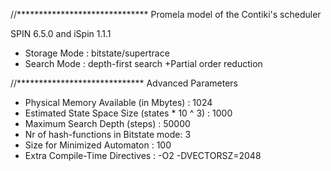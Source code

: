 //****************************** Promela model of the Contiki's scheduler

SPIN 6.5.0  and iSpin 1.1.1

+ Storage Mode : bitstate/supertrace
+ Search Mode  : depth-first search +Partial order reduction

//***************************** Advanced Parameters

+ Physical Memory Available (in Mbytes) : 1024
+ Estimated State Space Size (states * 10 ^ 3) : 1000
+ Maximum Search Depth (steps) : 50000
+ Nr of hash-functions in Bitstate mode: 3
+ Size for Minimized Automaton : 100
+ Extra Compile-Time Directives : -O2   -DVECTORSZ=2048 
